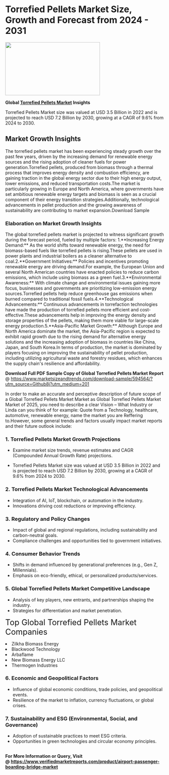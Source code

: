 <H1>Torrefied Pellets Market Size, Growth and Forecast from 2024 - 2031</H1><img class="aligncenter size-medium wp-image-584254" src="https://thirdeyenews.in/wp-content/uploads/2024/09/Global-Market-Research-300x168.jpeg" alt="" width="300" height="168" /><p><strong>Global&nbsp;<a href="https://www.marketsizeandtrends.com/download-sample/594564/?utm_source=Github8j?utm_medium=201">Torrefied Pellets Market</a> Insights</strong></p><p>Torrefied Pellets Market size was valued at USD 3.5 Billion in 2022 and is projected to reach USD 7.2 Billion by 2030, growing at a CAGR of 9.6% from 2024 to 2030.</p><p><h2>Market Growth Insights</h2> The torrefied pellets market has been experiencing steady growth over the past few years, driven by the increasing demand for renewable energy sources and the rising adoption of cleaner fuels for power generation.Torrefied pellets, produced from biomass through a thermal process that improves energy density and combustion efficiency, are gaining traction in the global energy sector due to their high energy output, lower emissions, and reduced transportation costs.The market is particularly growing in Europe and North America, where governments have set ambitious renewable energy targets and biomass is seen as a crucial component of their energy transition strategies.Additionally, technological advancements in pellet production and the growing awareness of sustainability are contributing to market expansion.Download Sample <h3>Elaboration on Market Growth Insights</h3> The global torrefied pellets market is projected to witness significant growth during the forecast period, fueled by multiple factors: 1.**Increasing Energy Demand:** As the world shifts toward renewable energy, the need for biomass-based fuels like torrefied pellets is rising.These pellets are used in power plants and industrial boilers as a cleaner alternative to coal.2.**Government Initiatives:** Policies and incentives promoting renewable energy are driving demand.For example, the European Union and several North American countries have enacted policies to reduce carbon emissions, which include using biomass as a green fuel.3.**Environmental Awareness:** With climate change and environmental issues gaining more focus, businesses and governments are prioritizing low-emission energy sources.Torrefied pellets help reduce greenhouse gas emissions when burned compared to traditional fossil fuels.4.**Technological Advancements:** Continuous advancements in torrefaction technologies have made the production of torrefied pellets more efficient and cost-effective.These advancements help in improving the energy density and storage properties of the pellets, making them more viable for large-scale energy production.5.**Asia-Pacific Market Growth:** Although Europe and North America dominate the market, the Asia-Pacific region is expected to exhibit rapid growth due to the rising demand for alternative energy solutions and the increasing adoption of biomass in countries like China, Japan, and South Korea.In terms of production, the market is dominated by players focusing on improving the sustainability of pellet production, including utilizing agricultural waste and forestry residues, which enhances the supply chain's resilience and affordability.</p><p><span class=""><strong>Download Full PDF Sample Copy of Global Torrefied Pellets Market Report</strong> @ <a href="https://www.marketsizeandtrends.com/download-sample/594564/?utm_source=Github8j?utm_medium=201" target="_blank">https://www.marketsizeandtrends.com/download-sample/594564/?utm_source=Github8j?utm_medium=201</a></span></p><p>In order to make an accurate and perceptive description of future scope of a Global&nbsp;Torrefied Pellets Market Market as Global&nbsp;Torrefied Pellets Market Market of 2025, you need to describe a clear Vision &ndash; What Industry or Linda can you think of for example: Quote from a Technology, healthcare, automotive, renewable energy, name the market you are Reffering to.However, some general trends and factors usually impact market reports and their future outlook include:</p><h3>1.&nbsp;<strong>Torrefied Pellets Market Growth Projections</strong></h3><ul><li>Examine market size trends, revenue estimates and CAGR (Compounded Annual Growth Rate) projections.</li><li><p>Torrefied Pellets Market size was valued at USD 3.5 Billion in 2022 and is projected to reach USD 7.2 Billion by 2030, growing at a CAGR of 9.6% from 2024 to 2030.</p></li></ul><h3>2.&nbsp;<strong>Torrefied Pellets Market Technological Advancements</strong></h3><ul><li>Integration of AI, IoT, blockchain, or automation in the industry.</li><li>Innovations driving cost reductions or improving efficiency.</li></ul><h3>3.&nbsp;<strong>Regulatory and Policy Changes</strong></h3><ul><li>Impact of global and regional regulations, including sustainability and carbon-neutral goals.</li><li>Compliance challenges and opportunities tied to government initiatives.</li></ul><h3>4.&nbsp;<strong>Consumer Behavior Trends</strong></h3><ul><li>Shifts in demand influenced by generational preferences (e.g., Gen Z, Millennials).</li><li>Emphasis on eco-friendly, ethical, or personalized products/services.</li></ul><h3>5.&nbsp;<strong>Global Torrefied Pellets Market Competitive Landscape</strong></h3><ul><li>Analysis of key players, new entrants, and partnerships shaping the industry.</li><li>Strategies for differentiation and market penetration.</li></ul><p data-pm-slice="1 1 []"><span style="color: inherit; font-family: inherit; font-size: 25px;">Top Global Torrefied Pellets Market Companies</span></p><div class="" data-test-id=""><p><li>Zilkha Biomass Energy</li><li> Blackwood Technology</li><li> Arbaflame</li><li> New Biomass Energy LLC</li><li> Thermogen Industries</li></p></div><h3>6.&nbsp;<strong>Economic and Geopolitical Factors</strong></h3><ul><li>Influence of global economic conditions, trade policies, and geopolitical events.</li><li>Resilience of the market to inflation, currency fluctuations, or global crises.</li></ul><h3>7.&nbsp;<strong>Sustainability and ESG (Environmental, Social, and Governance)</strong></h3><ul><li>Adoption of sustainable practices to meet ESG criteria.</li><li>Opportunities in green technologies and circular economy principles.</li></ul><h2><strong style="font-size: 14px;">For More Information or Query, Visit @&nbsp;</strong><a style="background-color: #ffffff; font-size: 14px;" href="https://www.marketsizeandtrends.com/report/torrefied-pellets-market/" target="_blank">https://www.verifiedmarketreports.com/product/airport-passenger-boarding-bridge-market</a></h2>